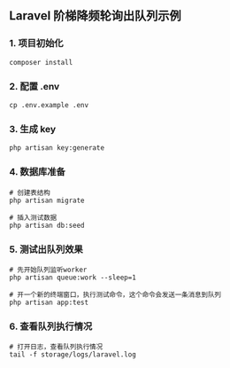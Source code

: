 ## Laravel 阶梯降频轮询出队列示例

### 1. 项目初始化
```shell
composer install
```

### 2. 配置 .env
```shell
cp .env.example .env
```

### 3. 生成 key
```shell
php artisan key:generate
```

### 4. 数据库准备
```shell
# 创建表结构
php artisan migrate

# 插入测试数据
php artisan db:seed
```

### 5. 测试出队列效果
```shell
# 先开始队列监听worker
php artisan queue:work --sleep=1

# 开一个新的终端窗口，执行测试命令，这个命令会发送一条消息到队列
php artisan app:test
```

### 6. 查看队列执行情况
```shell
# 打开日志，查看队列执行情况
tail -f storage/logs/laravel.log
```
